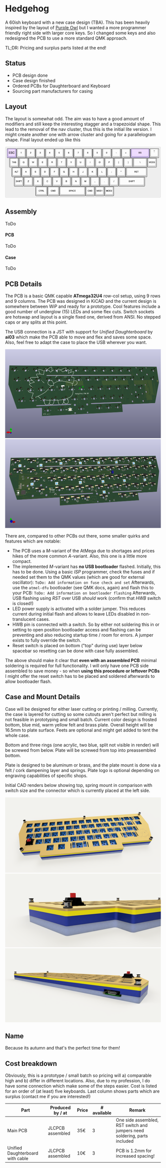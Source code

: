 # Hedgehog

A 60ish keyboard with a new case design (TBA). This has been heavily inspired
by the layout of [Purple Owl](https://github.com/SonalPinto/purple-owl) but I
wanted a more programmer friendly right side with larger core keys. So I
changed some keys and also redesigned the PCB to use a more standard
QMK approach.

TL;DR: Pricing and surplus parts listed at the end!

## Status

- PCB design done
- Case design finished
- Ordered PCBs for Daughterboard and Keyboard
- Sourcing part manufacturers for casing

## Layout

The layout is somewhat odd. The aim was to have a good amount of modifiers
and still keep the interesting stagger and a trapezoidal shape. This lead to the
removal of the nav cluster, thus this is the initial lite version. I might create
another one with arrow cluster and going for a parallelogram shape. Final
layout ended up like this

![(Hedgehog Lite Layout)](assets/hedgehog-lite.png)

## Assembly

ToDo

#### PCB

ToDo

#### Case

ToDo

## PCB Details

The PCB is a basic QMK capable **ATmega32U4** row-col setup, using 9 rows and 9 columns. The PCB was designed in KiCAD and the current design is somewhere between WiP and ready for a prototype. Cool features include a good number of underglow (15) LEDs and some flex cuts. Switch sockets are hotswap and layout is a single fixed one,
derived from ANSI. No stepped caps or any splits at this point.

The USB connection is a JST with support for *Unified Daughterboard* by **ai03**
which make the PCB able to move and flex and saves some space. Also, feel free to adapt the case to place the USB wherever you want.

![(Hedgehog Lite PCB Top)](assets/hedgehog-lite-pcb-top.png)
![(Hedgehog Lite PCB Bot)](assets/hedgehog-lite-pcb-bot.png)

There are, compared to other PCBs out there, some smaller quirks and features which are notable:
- The PCB uses a *M*-variant of the AtMega due to shortages and prices hikes of the more common *A*-variant. Also, this one is a little more compact.
- The implemented *M*-variant has **no USB bootloader** flashed. Initially, this has to be done. Using a basic *ISP* programmer, check the fuses and if needed set them to the QMK values (which are good for external oscillator):
        ```
        ToDo: Add information on fuse check and set
        ```
Afterwards, use the `atmel-dfu` bootloader (see QMK docs, again) and flash this to your PCB:
        ```
        ToDo: Add information on bootloader flashing
        ```
Afterwards, USB flashing using *RST* over USB *should* work (confirm that *HWB* switch is closed!)
- LED power supply is activated with a solder jumper. This reduces current during initial flash and allows to leave LEDs disabled in non-translucent cases.
- HWB pin is connected with a switch. So by either not soldering this in or setting to open position bootloader access and flashing can be preventing and also reducing startup time / room for errors. A jumper exists to fully override the switch.
- Reset switch is placed on bottom ("top" during use) layer below spacebar so resetting can be done with case fully assembled.

The above should make it clear that **even with an assembled PCB** minimal soldering is required for full functionality. I will only have one PCB side assembled to save money - so when **using this procedure or leftover PCBs** I might offer the reset switch has to be placed and soldered afterwards to allow bootloader flash.

## Case and Mount Details

Case will be designed for either laser cutting or printing / milling. Currently,
the case is layered for cutting so some cutouts aren't perfect but milling is
not feasible in prototyping and small batch. Current color design is frosted
bottom, blue mid, warm yellow felt and brass plate. Overall height will be 16.5mm
to plate surface. Feets are optional and might get added to tent the whole case.

Bottom and three rings (one acrylic, two blue, split not visible in render)
will be screwed from below. Plate will be screwed from top into preassembled
bottom.

Plate is designed to be aluminum or brass, and the plate mount is done via a
felt / cork dampening layer and springs. Plate logo is optional depending on
engraving capabilities of specific shops.

Initial CAD renders below showing top, spring mount in comparison with
switch size and the connector which is currently placed at the left side.

![(Hedgehog Lite Case Top)](assets/case-render-top.png)
![(Hedgehog Lite Case Detail)](assets/case-render-sizing.png)
![(Hedgehog Lite Connector)](assets/case-render-conn.png)

## Name
Because its autumn and that's the perfect time for them!

## Cost breakdown

Obviously, this is a prototype / small batch so pricing will a) comparable high
and b) differ in different locations. Also, due to my profession, I do have some
connection which make some of the steps easier. Cost is listed for an order
of (at least) five keyboards. Last column shows parts which are surplus (contact
me if you are interested!)

| **Part** | **Produced by / at** | **Price** | **# available** | **Remark** |
|----------|----------------------|-----------|-----------------|------------|
| Main PCB | JLCPCB assembled | 35€ | 3 | One side assembled, RST switch and jumpers need soldering, parts included |
| Unified Daughterboard with cable | JLCPCB assembled | 10€ | 3 | PCB is 1.2mm for increased spacing! |
